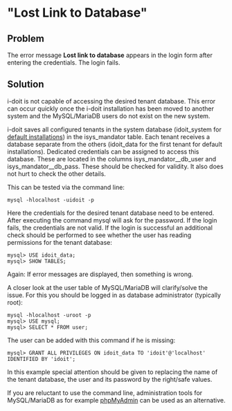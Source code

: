 # "Lost Link to Database"

Problem
-------

The error message **Lost link to database** appears in the login form after entering the credentials. The login fails.

Solution
--------

i-doit is not capable of accessing the desired tenant database. This error can occur quickly once the i-doit installation has been moved to another system and the MySQL/MariaDB users do not exist on the new system.

i-doit saves all configured tenants in the system database (idoit_system for [default installations](../../installation/manual-installation/setup.md)) in the isys_mandator table. Each tenant receives a database separate from the others (idoit_data for the first tenant for default installations). Dedicated credentials can be assigned to access this database. These are located in the columns isys_mandator__db_user and isys_mandator__db_pass. These should be checked for validity. It also does not hurt to check the other details.

This can be tested via the command line:

    mysql -hlocalhost -uidoit -p

Here the credentials for the desired tenant database need to be entered. After executing the command mysql will ask for the password. If the login fails, the credentials are not valid. If the login is successful an additional check should be performed to see whether the user has reading permissions for the tenant database:

    mysql> USE idoit_data;
    mysql> SHOW TABLES;

Again: If error messages are displayed, then something is wrong.

A closer look at the user table of MySQL/MariaDB will clarify/solve the issue. For this you should be logged in as database administrator (typically root):

    mysql -hlocalhost -uroot -p
    mysql> USE mysql;
    mysql> SELECT * FROM user;

The user can be added with this command if he is missing:

    mysql> GRANT ALL PRIVILEGES ON idoit_data TO 'idoit'@'localhost' IDENTIFIED BY 'idoit';

In this example special attention should be given to replacing the name of the tenant database, the user and its password by the right/safe values.

If you are reluctant to use the command line, administration tools for MySQL/MariaDB as for example [phpMyAdmin](https://en.wikipedia.org/wiki/PhpMyAdmin) can be used as an alternative.